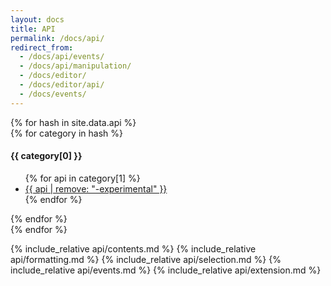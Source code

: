 ```yaml
---
layout: docs
title: API
permalink: /docs/api/
redirect_from:
  - /docs/api/events/
  - /docs/api/manipulation/
  - /docs/editor/
  - /docs/editor/api/
  - /docs/events/
---
```


<div class="row table-of-contents">
{% for hash in site.data.api %}
<nav class="four columns">
  {% for category in hash %}
  <h4>{{ category[0] }}</h4>
  <ul>
  {% for api in category[1] %}<li><a href="#{{ api | downcase }}">{{ api | remove: "-experimental" }}</a></li>{% endfor %}
  </ul>
  {% endfor %}
</nav>
{% endfor %}
</div>

{% include_relative api/contents.md %}
{% include_relative api/formatting.md %}
{% include_relative api/selection.md %}
{% include_relative api/events.md %}
{% include_relative api/extension.md %}
